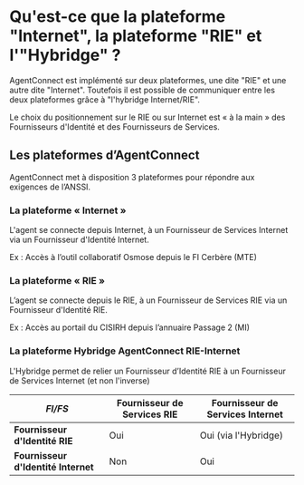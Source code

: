 # Qu'est-ce que la plateforme "Internet", la plateforme "RIE" et l'"Hybridge" ?

AgentConnect est implémenté sur deux plateformes, une dite "RIE" et une autre dite "Internet". Toutefois il est possible de communiquer entre les deux plateformes grâce à "l'hybridge Internet/RIE".

Le choix du positionnement sur le RIE ou sur Internet est « à la main » des Fournisseurs d'Identité et des Fournisseurs de Services.

## Les plateformes d’AgentConnect

AgentConnect met à disposition 3 plateformes pour répondre aux exigences de l’ANSSI.

### La plateforme « Internet »

L'agent se connecte depuis Internet, à un Fournisseur de Services Internet via un Fournisseur d'Identité Internet.

Ex : Accès à l’outil collaboratif Osmose depuis le FI Cerbère (MTE)

### La plateforme « RIE »

L’agent se connecte depuis le RIE, à un Fournisseur de Services RIE via un Fournisseur d'Identité RIE.

Ex : Accès au portail du CISIRH depuis l’annuaire Passage 2 (MI)

### La plateforme Hybridge AgentConnect RIE-Internet

L'Hybridge permet de relier un Fournisseur d’Identité RIE à un Fournisseur de Services Internet (et non l'inverse)

|*FI/FS* | Fournisseur de Services RIE | Fournisseur de Services Internet |
|---- | ------ | ------ | 
|**Fournisseur d'Identité RIE** | Oui | Oui (via l'Hybridge)|
|**Fournisseur d'Identité Internet**| Non | Oui |


